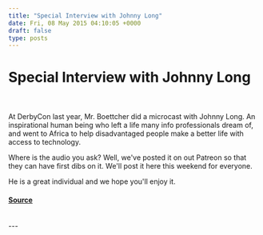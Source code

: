 ```yaml
---
title: "Special Interview with Johnny Long"
date: Fri, 08 May 2015 04:10:05 +0000
draft: false
type: posts
---
```

# Special Interview with Johnny Long

<br/>

<br/>
At DerbyCon last year, Mr. Boettcher did a microcast with Johnny Long. An inspirational human being who left a life many info professionals dream of, and went to Africa to help disadvantaged people make a better life with access to technology.

Where is the audio you ask? Well, we've posted it on out Patreon so that they can have first dibs on it. We'll post it here this weekend for everyone. 

He is a great individual and we hope you'll enjoy it.

#### [Source](http://brakeingsecurity.com/special-interview-with-johnny-long)

<br/>
---
